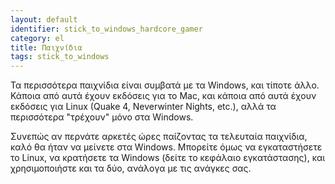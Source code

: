 ```yaml
---
layout: default
identifier: stick_to_windows_hardcore_gamer
category: el
title: Παιχνίδια
tags: stick_to_windows
---
```


Τα περισσότερα παιχνίδια είναι συμβατά με τα Windows, και τίποτε άλλο. Κάποια από 
αυτά έχουν εκδόσεις για το Mac, και κάποια από αυτά έχουν εκδόσεις για Linux (Quake 4, 
Neverwinter Nights, etc.), αλλά τα περισσότερα "τρέχουν" μόνο στα Windows.

Συνεπώς αν περνάτε αρκετές ώρες παίζοντας τα τελευταία παιχνίδια, καλό θα ήταν να μείνετε 
στα Windows. Μπορείτε όμως να εγκαταστήσετε το Linux, να κρατήσετε τα Windows (δείτε το κεφάλαιο 
εγκατάστασης), και χρησιμοποιήστε και τα δύο, ανάλογα με τις ανάγκες σας.

